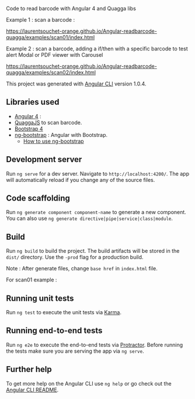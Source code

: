 Code to read barcode with Angular 4 and Quagga libs

Example 1 : scan a barcode :

https://laurentsouchet-orange.github.io/Angular-readbarcode-quagga/examples/scan01/index.html


Example 2 : scan a barcode, adding a if/then with a specific barcode to test alert Modal or PDF viewer with Carousel

https://laurentsouchet-orange.github.io/Angular-readbarcode-quagga/examples/scan02/index.html



This project was generated with [Angular CLI](https://github.com/angular/angular-cli) version 1.0.4.



## Libraries used

- [Angular 4](https://angular.io/) : 
- [QuaggaJS](https://serratus.github.io/quaggaJS/) to scan barcode.
- [Bootstrap 4](https://v4-alpha.getbootstrap.com/)
- [ng-bootstrap](https://ng-bootstrap.github.io/#/getting-started) : Angular with Bootstrap.
    - [How to use ng-bootstrap](http://www.gistia.com/getting-started-angular-2-bootstrap/)

## Development server

Run `ng serve` for a dev server. Navigate to `http://localhost:4200/`. The app will automatically reload if you change any of the source files.

## Code scaffolding

Run `ng generate component component-name` to generate a new component. You can also use `ng generate directive|pipe|service|class|module`.

## Build

Run `ng build` to build the project. The build artifacts will be stored in the `dist/` directory. Use the `-prod` flag for a production build.

Note : After generate files, change `base href` in `index.html` file.

For scan01 example :

   <base href="https://laurentsouchet-orange.github.io/Angular-readbarcode-quagga/examples/scan01/" />

## Running unit tests

Run `ng test` to execute the unit tests via [Karma](https://karma-runner.github.io).

## Running end-to-end tests

Run `ng e2e` to execute the end-to-end tests via [Protractor](http://www.protractortest.org/).
Before running the tests make sure you are serving the app via `ng serve`.

## Further help

To get more help on the Angular CLI use `ng help` or go check out the [Angular CLI README](https://github.com/angular/angular-cli/blob/master/README.md).

